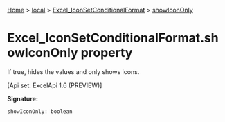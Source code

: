 [Home](./index) &gt; [local](local.md) &gt; [Excel\_IconSetConditionalFormat](local.excel_iconsetconditionalformat.md) &gt; [showIconOnly](local.excel_iconsetconditionalformat.showicononly.md)

# Excel\_IconSetConditionalFormat.showIconOnly property

If true, hides the values and only shows icons. 

 \[Api set: ExcelApi 1.6 (PREVIEW)\]

**Signature:**
```javascript
showIconOnly: boolean
```
